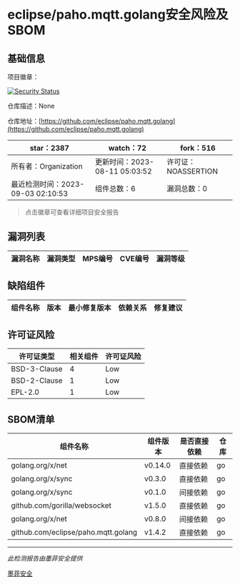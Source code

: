 # eclipse/paho.mqtt.golang安全风险及SBOM

## 基础信息

项目徽章：

[![Security Status](https://www.murphysec.com/platform3/v31/badge/1698035766587604992.svg)](https://www.murphysec.com/console/report/1698035766528884736/1698035766587604992)

仓库描述：None

仓库地址：[https://github.com/eclipse/paho.mqtt.golang](https://github.com/eclipse/paho.mqtt.golang)

| star：2387 | watch：72 | fork：516 |
| ----------- | -------------- | ------------ |
| 所有者：Organization | 更新时间：2023-08-11 05:03:52 | 许可证：NOASSERTION |
| 最近检测时间：2023-09-03 02:10:53 | 组件总数：6 | 漏洞总数：0 |

> 点击徽章可查看详细项目安全报告



## 漏洞列表

| 漏洞名称 | 漏洞类型 | MPS编号 | CVE编号 | 漏洞等级 |
| ------- | ------ | ------- | ------ | ----- |





## 缺陷组件

| 组件名称 | 版本 | 最小修复版本 | 依赖关系 | 修复建议 |
| -------- | ---- | ------------ | -------- | -------- |





## 许可证风险

| 许可证类型 | 相关组件 | 许可证风险 |
| ---------- | -------- | ---------- |
|BSD-3-Clause|4|Low|
|BSD-2-Clause|1|Low|
|EPL-2.0|1|Low|




## SBOM清单

| 组件名称 | 组件版本 | 是否直接依赖 | 仓库 |
| -------- | -------- | ------------ | ---- |
|golang.org/x/net|v0.14.0|直接依赖|go|
|golang.org/x/sync|v0.3.0|直接依赖|go|
|golang.org/x/sync|v0.1.0|间接依赖|go|
|github.com/gorilla/websocket|v1.5.0|直接依赖|go|
|golang.org/x/net|v0.8.0|间接依赖|go|
|github.com/eclipse/paho.mqtt.golang|v1.4.2|直接依赖|go|


------

*此检测报告由墨菲安全提供*

[墨菲安全](www.murphysec.com)